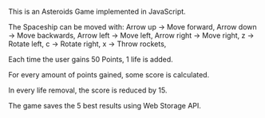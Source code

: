This is an Asteroids Game implemented in JavaScript.

The Spaceship can be moved with:
Arrow up -> Move forward, 
Arrow down -> Move backwards, 
Arrow left -> Move left, 
Arrow right -> Move right, 
z -> Rotate left, 
c -> Rotate right, 
x -> Throw rockets, 

Each time the user gains 50 Points, 1 life is added.

For every amount of points gained, some score is calculated.

In every life removal, the score is reduced by 15.

The game saves the 5 best results using Web Storage API.


